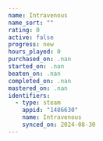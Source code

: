 ```yaml
---
name: Intravenous
name_sort: ""
rating: 0
active: false
progress: new
hours_played: 0
purchased_on: .nan
started_on: .nan
beaten_on: .nan
completed_on: .nan
mastered_on: .nan
identifiers:
  - type: steam
    appid: "1486630"
    name: Intravenous
    synced_on: 2024-08-30
---
```

